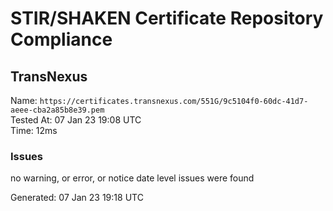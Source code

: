 # STIR/SHAKEN Certificate Repository Compliance

## TransNexus

Name: `https://certificates.transnexus.com/551G/9c5104f0-60dc-41d7-aeee-cba2a85b8e39.pem`\
Tested At: 07 Jan 23 19:08 UTC\
Time: 12ms

### Issues

no warning, or error, or notice date level issues were found

Generated: 07 Jan 23 19:18 UTC